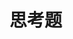 <!--
 * @Author: your name
 * @Date: 2021-07-07 17:21:06
 * @LastEditTime: 2021-07-07 17:21:07
 * @LastEditors: Please set LastEditors
 * @Description: In User Settings Edit
 * @FilePath: \Introduction-to-Algorithms\question\README.md
-->
# 思考题  